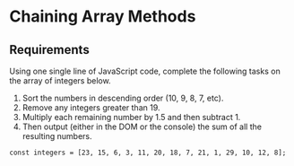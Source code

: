 # Chaining Array Methods

## Requirements
Using one single line of JavaScript code, complete the following tasks on the array of integers below.

1. Sort the numbers in descending order (10, 9, 8, 7, etc).
2. Remove any integers greater than 19.
3. Multiply each remaining number by 1.5 and then subtract 1.
4. Then output (either in the DOM or the console) the sum of all the resulting numbers.

```const integers = [23, 15, 6, 3, 11, 20, 18, 7, 21, 1, 29, 10, 12, 8];```